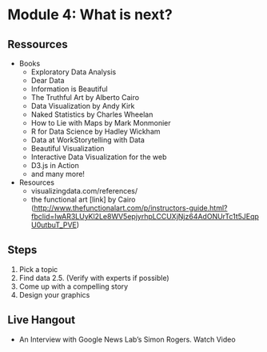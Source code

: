 # Module 4: What is next?

## Ressources
- Books
	- Exploratory Data Analysis
	- Dear Data
	- Information is Beautiful
	- The Truthful Art by Alberto Cairo
	- Data Visualization by Andy Kirk
	- Naked Statistics by Charles Wheelan
	- How to Lie with Maps by Mark Monmonier
	- R for Data Science by Hadley Wickham
	- Data at WorkStorytelling with Data
	- Beautiful Visualization
	- Interactive Data Visualization for the web
	- D3.js in Action
	- and many more!
- Resources
	- visualizingdata.com/references/
	- the functional art [link] by Cairo (http://www.thefunctionalart.com/p/instructors-guide.html?fbclid=IwAR3LUyKl2Le8WV5epjyrhpLCCUXjNjz64AdONUrTc1t5JEqpU0utbuT_PVE)

## Steps
1. Pick a topic
2. Find data
2.5. (Verify with experts if possible)
3. Come up with a compelling story
4. Design your graphics

## Live Hangout
- An Interview with Google News Lab’s Simon Rogers. Watch Video